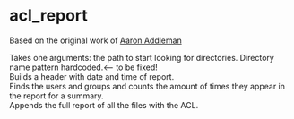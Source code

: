 # acl_report

Based on the original work of [Aaron Addleman](https://aaronaddleman.com/articles/redhat-linux-acl-report-bash-shell-script/)

Takes one arguments: the path to start looking for directories. Directory name pattern hardcoded.<-- to be fixed!   
Builds a header with date and time of report.   
Finds the users and groups and counts the amount of times they appear in the report for a summary.   
Appends the full report of all the files with the ACL.   


